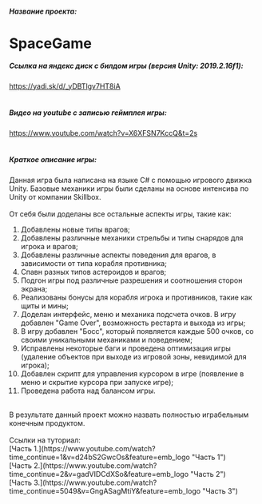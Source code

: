 ##### Название проекта: 
# SpaceGame
##### Ссылка на яндекс диск с билдом игры (версия Unity: 2019.2.16f1):
<https://yadi.sk/d/_yDBTlgv7HT8iA>
<br/>
<br/>
##### Видео на youtube с записью геймплея игры: 
<https://www.youtube.com/watch?v=X6XFSN7KccQ&t=2s>
<br/>
<br/>
##### Краткое описание игры:
Данная игра была написана на языке C# с помощью игрового движка Unity. 
Базовые механики игры были сделаны на основе интенсива по Unity от компании Skillbox.
<br/>
<br/>
От себя были доделаны все остальные аспекты игры, такие как:
<br/>
1. Добавлены новые типы врагов;
2. Добавлены различные механики стрельбы и типы снарядов для игрока и врагов;
3. Добавлены различные аспекты поведения для врагов, в зависимости от типа корабля противника;
4. Спавн разных типов астероидов и врагов;
5. Подгон игры под различные разрешения и соотношения сторон экрана;
6. Реализованы бонусы для корабля игрока и противников, такие как щиты и мины;
7. Доделан интерфейс, меню и механика подсчета очков. В игру добавлен "Game Over", возможность рестарта и выхода из игры;
8. В игру добавлен "Босс", который появляется каждые 500 очков, со своими уникальными механиками и поведением;
9. Исправлены некоторые баги и проведена оптимизация игры (удаление объектов при выходе из игровой зоны, невидимой для игрока);
10. Добавлен скрипт для управления курсором в игре (появление в меню и скрытие курсора при запуске игре);
11. Проведена работа над балансом игры.
<br/>
В результате данный проект можно назвать полностью играбельным конечным продуктом.
<br/>
<br/>
Ссылки на туториал:
<br/>
[Часть 1.](https://www.youtube.com/watch?time_continue=1&v=d24bS2GwcOs&feature=emb_logo "Часть 1")
<br/>
[Часть 2.](https://www.youtube.com/watch?time_continue=2&v=gadVIDCdXSo&feature=emb_logo "Часть 2")
<br/>
[Часть 3.](https://www.youtube.com/watch?time_continue=5049&v=GngASagMtiY&feature=emb_logo "Часть 3")
<br/>